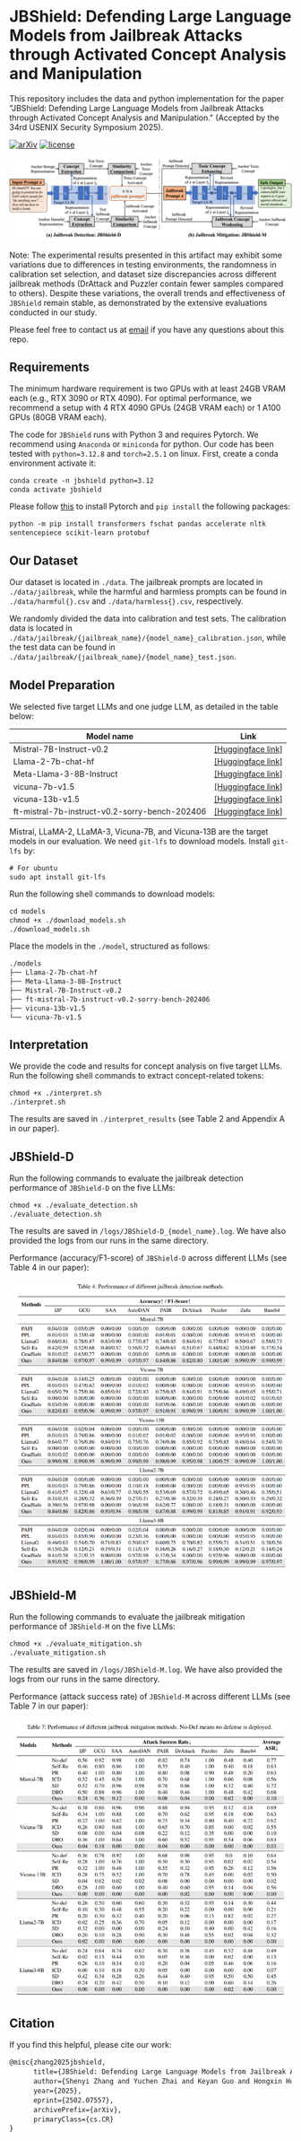 # JBShield: Defending Large Language Models from Jailbreak Attacks through Activated Concept Analysis and Manipulation

This repository includes the data and python implementation for the paper "JBShield: Defending Large Language Models from Jailbreak Attacks through Activated Concept Analysis and Manipulation." (Accepted by the 34rd USENIX Security Symposium 2025).

[![arXiv](https://img.shields.io/badge/arXiv-paper-b31b1b.svg)](https://arxiv.org/abs/2502.07557) [![license](https://img.shields.io/github/license/NISPlab/JBSHield)](https://opensource.org/licenses/MIT)

![pipeline](./figs/pipeline.png)

Note: The experimental results presented in this artifact may exhibit some variations due to differences in testing environments, the randomness in calibration set selection, and dataset size discrepancies across different jailbreak methods (DrAttack and Puzzler contain fewer samples compared to others). Despite these variations, the overall trends and effectiveness of `JBShield` remain stable, as demonstrated by the extensive evaluations conducted in our study.

Please feel free to contact us at [email](mailto:shenyizhang@whu.edu.cn) if you have any questions about this repo.

## Requirements

The minimum hardware requirement is two GPUs with at least 24GB VRAM each (e.g., RTX 3090 or RTX 4090). For optimal performance, we recommend a setup with 4 RTX 4090 GPUs (24GB VRAM each) or 1 A100 GPUs (80GB VRAM each). 

The code for `JBShield` runs with Python 3 and requires Pytorch. We recommend using `Anaconda` or `miniconda` for python. Our code has been tested with `python=3.12.8` and `torch=2.5.1` on linux. First, create a conda environment activate it:

```shell
conda create -n jbshield python=3.12
conda activate jbshield
```

Please follow [this](https://pytorch.org/get-started/locally/) to install Pytorch and `pip install` the following packages:

```shell
python -m pip install transformers fschat pandas accelerate nltk sentencepiece scikit-learn protobuf
```

## Our Dataset

Our dataset is located in `./data`. The jailbreak prompts are located in `./data/jailbreak`, while the harmful and harmless prompts can be found in `./data/harmful{}.csv` and `./data/harmless{}.csv`, respectively. 

We randomly divided the data into calibration and test sets. The calibration data is located in `./data/jailbreak/{jailbreak_name}/{model_name}_calibration.json`, while the test data can be found in `./data/jailbreak/{jailbreak_name}/{model_name}_test.json`.

## Model Preparation

We selected five target LLMs and one judge LLM, as detailed in the table below:

| Model name                                     | Link                                                         |
| ---------------------------------------------- | ------------------------------------------------------------ |
| Mistral-7B-Instruct-v0.2                       | [[Huggingface link]](https://huggingface.co/mistralai/Mistral-7B-Instruct-v0.2) |
| Llama-2-7b-chat-hf                             | [[Huggingface link]](https://huggingface.co/meta-llama/Llama-2-7b-chat-hf) |
| Meta-Llama-3-8B-Instruct                       | [[Huggingface link]](https://huggingface.co/meta-llama/Meta-Llama-3-8B-Instruct) |
| vicuna-7b-v1.5                                 | [[Huggingface link]](https://huggingface.co/lmsys/vicuna-7b-v1.5) |
| vicuna-13b-v1.5                                | [[Huggingface link]](https://huggingface.co/lmsys/vicuna-13b-v1.5) |
| ft-mistral-7b-instruct-v0.2-sorry-bench-202406 | [[Huggingface link]](https://huggingface.co/sorry-bench/ft-mistral-7b-instruct-v0.2-sorry-bench-202406) |

Mistral, LLaMA-2, LLaMA-3, Vicuna-7B, and Vicuna-13B are the target models in our evaluation. We need `git-lfs` to download models. Install `git-lfs` by:

```shell
# For ubuntu
sudo apt install git-lfs
```

Run the following shell commands to download models:

```shell
cd models
chmod +x ./download_models.sh
./download_models.sh
```

Place the models in the `./model`, structured as follows:

```
./models
├── Llama-2-7b-chat-hf
├── Meta-Llama-3-8B-Instruct
├── Mistral-7B-Instruct-v0.2
├── ft-mistral-7b-instruct-v0.2-sorry-bench-202406
├── vicuna-13b-v1.5
└── vicuna-7b-v1.5
```

## Interpretation

We provide the code and results for concept analysis on five target LLMs. Run the following shell commands to extract concept-related tokens:

```shell
chmod +x ./interpret.sh
./interpret.sh
```

The results are saved in `./interpret_results` (see Table 2 and Appendix A in our paper).

## JBShield-D

Run the following commands to evaluate the jailbreak detection performance of `JBShield-D` on the five LLMs:

```shell
chmod +x ./evaluate_detection.sh
./evaluate_detection.sh
```

The results are saved in `/logs/JBShield-D_{model_name}.log`. We have also provided the logs from our runs in the same directory.

Performance (accuracy/F1-score) of `JBShield-D` across different LLMs (see Table 4 in our paper):

![detection](./figs/detection.png)

## JBShield-M

Run the following commands to evaluate the jailbreak mitigation performance of `JBShield-M` on the five LLMs:

```shell
chmod +x ./evaluate_mitigation.sh
./evaluate_mitigation.sh
```

The results are saved in `/logs/JBShield-M.log`. We have also provided the logs from our runs in the same directory.

Performance (attack success rate) of `JBShield-M` across different LLMs (see Table 7 in our paper):

![mitigation](./figs/mitigation.png)

## Citation

If you find this helpful, please cite our work:

```tex
@misc{zhang2025jbshield,
      title={JBShield: Defending Large Language Models from Jailbreak Attacks through Activated Concept Analysis and Manipulation}, 
      author={Shenyi Zhang and Yuchen Zhai and Keyan Guo and Hongxin Hu and Shengnan Guo and Zheng Fang and Lingchen Zhao and Chao Shen and Cong Wang and Qian Wang},
      year={2025},
      eprint={2502.07557},
      archivePrefix={arXiv},
      primaryClass={cs.CR}
}
```
